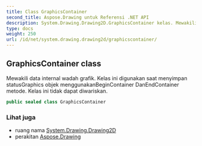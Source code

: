 ```yaml
---
title: Class GraphicsContainer
second_title: Aspose.Drawing untuk Referensi .NET API
description: System.Drawing.Drawing2D.GraphicsContainer kelas. Mewakili data internal wadah grafik. Kelas ini digunakan saat menyimpan statusGraphics objek menggunakanBeginContainer DanEndContainer metode. Kelas ini tidak dapat diwariskan.
type: docs
weight: 250
url: /id/net/system.drawing.drawing2d/graphicscontainer/
---
```

## GraphicsContainer class

Mewakili data internal wadah grafik. Kelas ini digunakan saat menyimpan statusGraphics objek menggunakanBeginContainer DanEndContainer metode. Kelas ini tidak dapat diwariskan.

```csharp
public sealed class GraphicsContainer
```

### Lihat juga

* ruang nama [System.Drawing.Drawing2D](../../system.drawing.drawing2d/)
* perakitan [Aspose.Drawing](../../)



